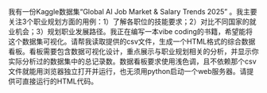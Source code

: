我有一份Kaggle数据集“Global AI Job Market & Salary Trends 2025” 。我主要关注3个职业规划方面的用例：1）了解各职位的技能要求；2）对比不同国家的就业机会；3）规划职业发展路径。我正在编写一本vibe coding的书籍，希望能将这个数据集可视化。请帮我读取提供的csv文件，生成一个HTML格式的综合数据看板。看板需要包含数据可视化设计，重点展示与职业规划相关的分析，并显示你实际分析过的数据集中的总记录数。数据看板要求使用浅色调，且不依赖那个csv文件就能用浏览器独立打开并运行，也无须用python启动一个web服务器。请提供可直接运行的HTML代码。